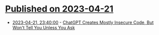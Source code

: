 # [Published on 2023-04-21](index.md)

* [2023-04-21, 23:40:00](https://developers.slashdot.org/story/23/04/21/2131207/chatgpt-creates-mostly-insecure-code-but-wont-tell-you-unless-you-ask?utm_source=rss1.0mainlinkanon&utm_medium=feed) - [ChatGPT Creates Mostly Insecure Code, But Won't Tell You Unless You Ask](https://developers.slashdot.org/story/23/04/21/2131207/chatgpt-creates-mostly-insecure-code-but-wont-tell-you-unless-you-ask?utm_source=rss1.0mainlinkanon&utm_medium=feed)

